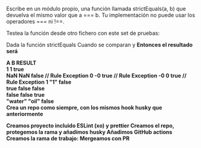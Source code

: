 Escribe en un módulo propio, una función llamada strictEquals(a, b) que devuelva el mismo valor que a === b. Tu implementación no puede usar los operadores === ni !==.

Testea la función desde otro fichero con este set de pruebas:

Dada la función strictEquals
Cuando se comparan <A> y <B>
Entonces el resultado será <Result>

A	B	RESULT	
1	1	true	
NaN	NaN	false	// Rule Exception
0	-0	true	// Rule Exception
-0	0	true	// Rule Exception
1	"1"	false	
true	false	false	
false	false	true	
"water"	"oil"	false	
Crea un repo como siempre, con los mismos hook husky que anteriormente

Creamos proyecto incluido ESLint (xo) y prettier
Creamos el repo, protegemos la rama y añadimos husky
Añadimos GitHub actions
Creamos la rama de trabajo:
Mergeamos con PR
